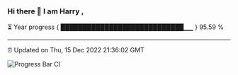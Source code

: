 ### Hi there 👋 I am Harry , 

⏳ Year progress { ████████████████████████████▁▁ } 95.59 %

---

⏰ Updated on Thu, 15 Dec 2022 21:36:02 GMT

![Progress Bar CI](https://github.com/duykhang68/duykhang68/workflows/Progress%20Bar%20CI/badge.svg)
